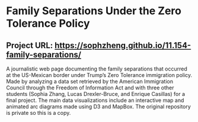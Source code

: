 # Family Separations Under the Zero Tolerance Policy

## Project URL: https://sophzheng.github.io/11.154-family-separations/

A journalistic web page documenting the family separations that occurred at the US-Mexican border under Trump’s Zero Tolerance immigration policy. Made by analyzing a data set retrieved by the American Immigration Council through the Freedom of Information Act and with three other students (Sophia Zhang, Lucas Drexler-Bruce, and Enrique Casillas) for a final project. The main data visualizations include an interactive map and animated arc diagrams made using D3 and MapBox. The original repository is private so this is a copy. 
